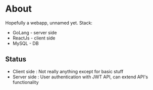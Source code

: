 # About

Hopefully a webapp, unnamed yet.
Stack: 
- GoLang - server side
- ReactJs - client side
- MySQL - DB

## Status
- Client side : Not really anything except for basic stuff
- Server side : User authentication with JWT API, can extend API's functionality
